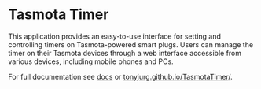 # Tasmota Timer

This application provides an easy-to-use interface for setting and controlling timers on Tasmota-powered smart plugs. Users can manage the timer on their Tasmota devices through a web interface accessible from various devices, including mobile phones and PCs.

For full documentation see [docs](docs/README.md) or [tonyjurg.github.io/TasmotaTimer/](https://tonyjurg.github.io/TasmotaTimer/).
